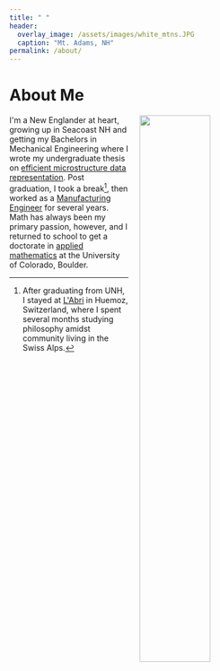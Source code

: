 ```yaml
---
title: " "
header:
  overlay_image: /assets/images/white_mtns.JPG
  caption: "Mt. Adams, NH"
permalink: /about/
---
```


# About Me

<img src="{{ site.url }}/assets/images/hike_pic.JPG" width="50%" hspace="20" align="right">


I'm a New Englander at heart, growing up in Seacoast NH and getting my
Bachelors in Mechanical Engineering where I wrote my undergraduate thesis on
[efficient microstructure data representation][1].
Post graduation, I took a break[^fnote1], then worked as a
[Manufacturing Engineer][3] for several years. Math has always been my primary
passion, however, and I returned to school to get a doctorate in
[applied mathematics][4] at the University of Colorado, Boulder.

[^fnote1]: After graduating from UNH, I stayed at [L'Abri][2] in Huemoz, Switzerland, where I spent several months studying philosophy amidst community living in the Swiss Alps.

[1]: /assets/docs/senior_final_report.pdf

[2]: http://labri.org/

[3]: http://www.turbocam.com/

[4]: https://www.colorado.edu/amath/
